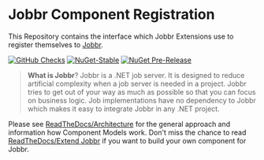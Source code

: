 # Jobbr Component Registration

This Repository contains the interface which Jobbr Extensions use to register themselves to [Jobbr](http://www.jobbr.io).

[![GitHub Checks](https://img.shields.io/github/check-runs/jobbrIO/jobbr/master)](https://github.com/jobbrIO/jobbr/actions/workflows/ci.yml)
[![NuGet-Stable](https://img.shields.io/nuget/v/Jobbr.ComponentModel.Registration?label=NuGet%20stable)](https://www.nuget.org/packages/Jobbr.ComponentModel.Registration)
[![NuGet Pre-Release](https://img.shields.io/nuget/vpre/Jobbr.ComponentModel.Registration?label=NuGet%20pre)](https://www.nuget.org/packages/Jobbr.ComponentModel.Registration)

> **What is Jobbr**?
> Jobbr is a .NET job server. It is designed to reduce artificial complexity when a job server is needed in a project.
> Jobbr tries to get out of your way as much as possible so that you can focus on business logic.
> Job implementations have no dependency to Jobbr which makes it easy to integrate Jobbr in any .NET project.

Please see [ReadTheDocs/Architecture](https://jobbr.readthedocs.io/en/latest/intro/architecture.html#) for the general approach and information how Component Models work.
Don't miss the chance to read [ReadTheDocs/Extend Jobbr](https://jobbr.readthedocs.io/en/latest/dev/extend.html) if you want to build your own component for Jobbr.
